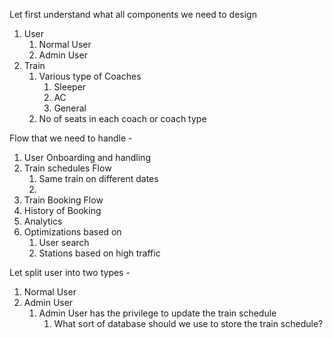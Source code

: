 Let first understand what all components we need to design

1. User
   1. Normal User
   2. Admin User
2. Train
   1. Various type of Coaches
      1. Sleeper
      2. AC
      3. General
   2. No of seats in each coach or coach type



Flow that we need to handle - 

1. User Onboarding and handling
2. Train schedules Flow
   1. Same train on different dates
   2. 
3. Train Booking Flow
4. History of Booking
5. Analytics
6. Optimizations based on 
   1. User search
   2. Stations based on high traffic


Let split user into two types -
1. Normal User
2. Admin User
   1. Admin User has the privilege to update the train schedule
        1. What sort of database should we use to store the train schedule?
